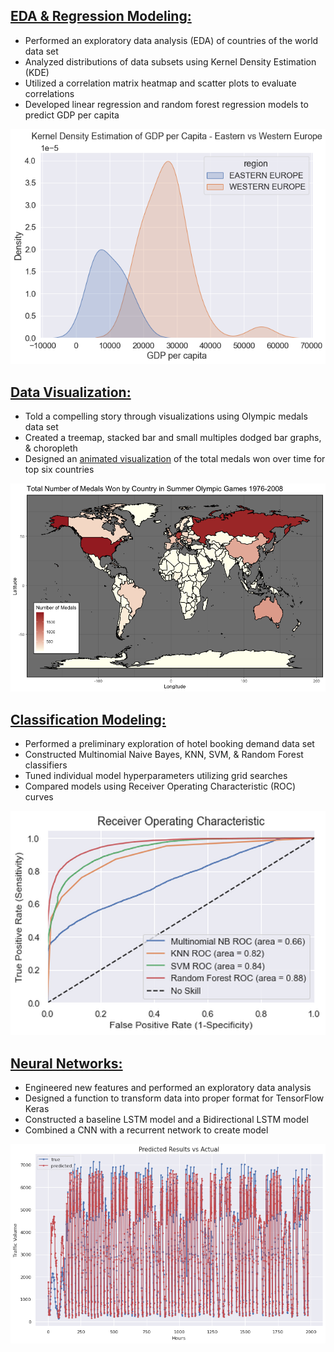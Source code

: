 

## [EDA & Regression Modeling:](/images/countries.html)
* Performed an exploratory data analysis (EDA) of countries of the world data set
* Analyzed distributions of data subsets using Kernel Density Estimation (KDE)
* Utilized a correlation matrix heatmap and scatter plots to evaluate correlations
* Developed linear regression and random forest regression models to predict GDP per capita

![](/images/kde.png)

## [Data Visualization:](/images/Final_Project.html)
* Told a compelling story through visualizations using Olympic medals data set
* Created a treemap, stacked bar and small multiples dodged bar graphs, & choropleth 
* Designed an [animated visualization](https://rpubs.com/jlynch333/687835) of the total medals won over time for top six countries

![](/images/choropleth.png)

## [Classification Modeling:](/images/hotels.html)
* Performed a preliminary exploration of hotel booking demand data set
* Constructed Multinomial Naive Bayes, KNN, SVM, & Random Forest classifiers
* Tuned individual model hyperparameters utilizing grid searches
* Compared models using Receiver Operating Characteristic (ROC) curves

![](/images/roc.png)

## [Neural Networks:](/images/time_series_notebook_Jonathan_Lynch.html)
* Engineered new features and performed an exploratory data analysis
* Designed a function to transform data into proper format for TensorFlow Keras
* Constructed a baseline LSTM model and a Bidirectional LSTM model
* Combined a CNN with a recurrent network to create model

![](/images/traffic_volume.png)
